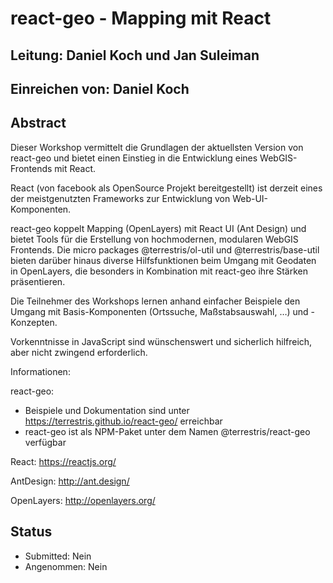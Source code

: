 # react-geo - Mapping mit React

## Leitung: Daniel Koch und Jan Suleiman

## Einreichen von: Daniel Koch

## Abstract

Dieser Workshop vermittelt die Grundlagen der aktuellsten Version von react-geo
und bietet einen Einstieg in die Entwicklung eines WebGIS-Frontends mit React.

React (von facebook als OpenSource Projekt bereitgestellt) ist derzeit eines der
meistgenutzten Frameworks zur Entwicklung von Web-UI-Komponenten.

react-geo koppelt Mapping (OpenLayers) mit React UI (Ant Design) und bietet Tools
für die Erstellung von hochmodernen, modularen WebGIS Frontends. Die micro packages
@terrestris/ol-util und @terrestris/base-util bieten darüber hinaus diverse
Hilfsfunktionen beim Umgang mit Geodaten in OpenLayers, die besonders in
Kombination mit react-geo ihre Stärken präsentieren.

Die Teilnehmer des Workshops lernen anhand einfacher Beispiele den Umgang mit
Basis-Komponenten (Ortssuche, Maßstabsauswahl, …) und -Konzepten.

Vorkenntnisse in JavaScript sind wünschenswert und sicherlich hilfreich, aber
nicht zwingend erforderlich.

Informationen:

react-geo:

- Beispiele und Dokumentation sind unter https://terrestris.github.io/react-geo/ erreichbar
- react-geo ist als NPM-Paket unter dem Namen @terrestris/react-geo verfügbar

React: https://reactjs.org/

AntDesign: http://ant.design/

OpenLayers: http://openlayers.org/

## Status
  * Submitted: Nein
  * Angenommen: Nein